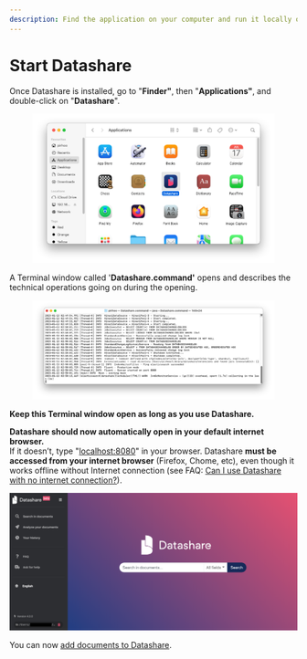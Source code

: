 ```yaml
---
description: Find the application on your computer and run it locally on your browser.
---
```


# Start Datashare

Once Datashare is installed, go to "**Finder"**, then "**Applications"**, and double-click on "**Datashare**".

<figure><img src="../../.gitbook/assets/Screenshot 2023-01-13 at 03.13.37.png" alt=""><figcaption></figcaption></figure>

A Terminal window called '**Datashare.command'** opens and describes the technical operations going on during the opening.

<figure><img src="../../.gitbook/assets/Screenshot 2023-01-13 at 02.50.25.png" alt=""><figcaption></figcaption></figure>

**Keep this Terminal window open as long as you use Datashare.**

**Datashare should now automatically open in your default internet browser.**\
If it doesn’t, type "[localhost:8080](http://localhost:8080)" in your browser. Datashare **must be accessed from your internet browser** (Firefox, Chome, etc), even though it works offline without Internet connection (see FAQ: [Can I use Datashare with no internet connection?](https://icij.gitbook.io/datashare/faq-general/can-i-use-datashare-with-no-internet-connection)).

![](../../.gitbook/assets/screenshot-2019-08-13-at-10.21.55.png)

You can now [add documents to Datashare](add-documents-to-datashare-on-mac.md).
